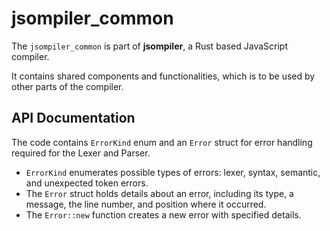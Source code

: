 # jsompiler_common

The `jsompiler_common` is part of **jsompiler**, a Rust based JavaScript compiler.

It contains shared components and functionalities, which is to be used by other parts of the compiler.

## API Documentation

The code contains `ErrorKind` enum and an `Error` struct for error handling required for the Lexer and Parser.

- `ErrorKind` enumerates possible types of errors: lexer, syntax, semantic, and unexpected token errors.
- The `Error` struct holds details about an error, including its type, a message, the line number, and position where it occurred.
- The `Error::new` function creates a new error with specified details.
